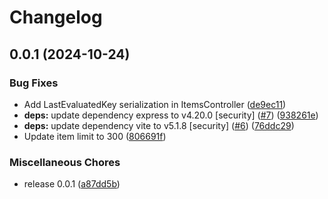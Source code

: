 # Changelog

## 0.0.1 (2024-10-24)


### Bug Fixes

* Add LastEvaluatedKey serialization in ItemsController ([de9ec11](https://github.com/koki-develop/dynamodb-ui/commit/de9ec11c35756edde75a8dc70e4eb78a47585b8f))
* **deps:** update dependency express to v4.20.0 [security] ([#7](https://github.com/koki-develop/dynamodb-ui/issues/7)) ([938261e](https://github.com/koki-develop/dynamodb-ui/commit/938261e33929390389a1221b9ff8baeb185052c5))
* **deps:** update dependency vite to v5.1.8 [security] ([#6](https://github.com/koki-develop/dynamodb-ui/issues/6)) ([76ddc29](https://github.com/koki-develop/dynamodb-ui/commit/76ddc2907bfac09911da6008ba74163292292d9f))
* Update item limit to 300 ([806691f](https://github.com/koki-develop/dynamodb-ui/commit/806691f4e74894fe57960226851ef92d4d45bdb9))


### Miscellaneous Chores

* release 0.0.1 ([a87dd5b](https://github.com/koki-develop/dynamodb-ui/commit/a87dd5b56a5cb5caa04aa077a0140353f9c00c30))
